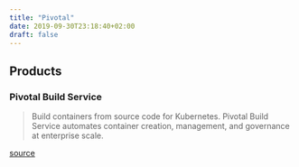 ```yaml
---
title: "Pivotal"
date: 2019-09-30T23:18:40+02:00
draft: false
---
```


## Products

### Pivotal Build Service

> Build containers from source code for Kubernetes. Pivotal Build Service automates container creation, management, and governance at enterprise scale.

[source](https://pivotal.io/pivotal-build-service)
